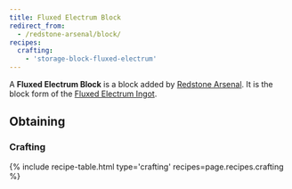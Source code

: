 ```yaml
---
title: Fluxed Electrum Block
redirect_from:
  - /redstone-arsenal/block/
recipes:
  crafting:
    - 'storage-block-fluxed-electrum'
---
```


A **Fluxed Electrum Block** is a block added by [Redstone Arsenal](/docs/redstone-arsenal/). It is the block form of the [Fluxed Electrum Ingot](/docs/redstone-arsenal/materials/fluxed-electrum-ingot).

Obtaining
---------

### Crafting
{% include recipe-table.html type='crafting' recipes=page.recipes.crafting %}
